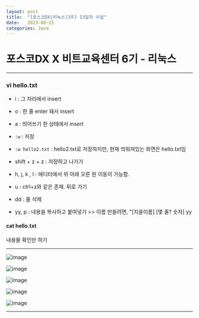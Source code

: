 ```yaml
---
layout: post
title:  "[포스코DX|리눅스|3주] 13일차 수업"
date:   2023-08-25
categories: Java
---
```

# 포스코DX X 비트교육센터 6기 - 리눅스

---

### vi hello.txt

- i : 그 자리에서 insert
- o : 한 줄 enter 돼서 insert
- a : 띄어쓰기 한 상태에서 insert


- `:w` : 저장
- `:w hello2.txt` : hello2.txt로 저장하지만, 현재 띄워져있는 화면은 hello.txt임

- shift + z + z : 저장하고 나가기

- h, j, k , l : 에디터에서 위 아래 오른 왼 이동이 가능함.

- u : ctrl+z와 같은 존재. 뒤로 가기
- dd : 줄 삭제

- yy, p : 내용을 복사하고 붙여넣기 >> 이름 만들려면, "[지을이름] [몇 줄? 숫자] yy 


#### cat hello.txt

내용물 확인만 하기


---


![image](https://github.com/talkingOrange/talkingOrange.github.io/assets/88815795/35475a15-5d3c-4b32-8598-cb75abf87419)

![image](https://github.com/talkingOrange/talkingOrange.github.io/assets/88815795/88b95fc6-1205-406c-a1f9-9155dd5c65a2)

![image](https://github.com/talkingOrange/talkingOrange.github.io/assets/88815795/5f97e03d-cb2b-4b3c-bf4f-45361eb4b626)

![image](https://github.com/talkingOrange/talkingOrange.github.io/assets/88815795/b4f25661-e734-4f86-92ee-ae6f220fe295)

![image](https://github.com/talkingOrange/talkingOrange.github.io/assets/88815795/3f4398b7-66df-4e00-ad27-376ffbf76e02)


---


